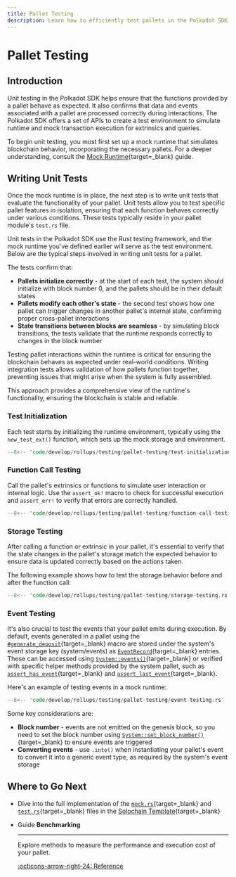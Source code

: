 ```yaml
---
title: Pallet Testing
description: Learn how to efficiently test pallets in the Polkadot SDK, ensuring the reliability and security of your pallets operations.
---
```


# Pallet Testing

## Introduction

Unit testing in the Polkadot SDK helps ensure that the functions provided by a pallet behave as expected. It also confirms that data and events associated with a pallet are processed correctly during interactions. The Polkadot SDK offers a set of APIs to create a test environment to simulate runtime and mock transaction execution for extrinsics and queries.

To begin unit testing, you must first set up a mock runtime that simulates blockchain behavior, incorporating the necessary pallets. For a deeper understanding, consult the [Mock Runtime](/develop/rollups/testing/mock-runtime/){target=\_blank} guide.

## Writing Unit Tests

Once the mock runtime is in place, the next step is to write unit tests that evaluate the functionality of your pallet. Unit tests allow you to test specific pallet features in isolation, ensuring that each function behaves correctly under various conditions. These tests typically reside in your pallet module's `test.rs` file.

Unit tests in the Polkadot SDK use the Rust testing framework, and the mock runtime you've defined earlier will serve as the test environment. Below are the typical steps involved in writing unit tests for a pallet.

The tests confirm that:

- **Pallets initialize correctly** - at the start of each test, the system should initialize with block number 0, and the pallets should be in their default states
- **Pallets modify each other's state** - the second test shows how one pallet can trigger changes in another pallet's internal state, confirming proper cross-pallet interactions
- **State transitions between blocks are seamless** - by simulating block transitions, the tests validate that the runtime responds correctly to changes in the block number

Testing pallet interactions within the runtime is critical for ensuring the blockchain behaves as expected under real-world conditions. Writing integration tests allows validation of how pallets function together, preventing issues that might arise when the system is fully assembled.

This approach provides a comprehensive view of the runtime's functionality, ensuring the blockchain is stable and reliable.

### Test Initialization

Each test starts by initializing the runtime environment, typically using the `new_test_ext()` function, which sets up the mock storage and environment.

```rust
--8<-- 'code/develop/rollups/testing/pallet-testing/test-initialization.rs'
```

### Function Call Testing

Call the pallet's extrinsics or functions to simulate user interaction or internal logic. Use the `assert_ok!` macro to check for successful execution and `assert_err!` to verify that errors are correctly handled.

```rust
--8<-- 'code/develop/rollups/testing/pallet-testing/function-call-testing.rs'
```

### Storage Testing

After calling a function or extrinsic in your pallet, it's essential to verify that the state changes in the pallet's storage match the expected behavior to ensure data is updated correctly based on the actions taken.

The following example shows how to test the storage behavior before and after the function call:

```rust
--8<-- 'code/develop/rollups/testing/pallet-testing/storage-testing.rs'
```

### Event Testing

It's also crucial to test the events that your pallet emits during execution. By default, events generated in a pallet using the [`#generate_deposit`](https://paritytech.github.io/polkadot-sdk/master/frame_support/pallet_macros/attr.generate_deposit.html){target=\_blank} macro are stored under the system's event storage key (system/events) as [`EventRecord`](https://paritytech.github.io/polkadot-sdk/master/frame_system/struct.EventRecord.html){target=\_blank} entries. These can be accessed using [`System::events()`](https://paritytech.github.io/polkadot-sdk/master/frame_system/pallet/struct.Pallet.html#method.events){target=\_blank} or verified with specific helper methods provided by the system pallet, such as [`assert_has_event`](https://paritytech.github.io/polkadot-sdk/master/frame_system/pallet/struct.Pallet.html#method.assert_has_event){target=\_blank} and [`assert_last_event`](https://paritytech.github.io/polkadot-sdk/master/frame_system/pallet/struct.Pallet.html#method.assert_last_event){target=\_blank}.

Here's an example of testing events in a mock runtime:

```rust
--8<-- 'code/develop/rollups/testing/pallet-testing/event-testing.rs'
```

Some key considerations are:

- **Block number** - events are not emitted on the genesis block, so you need to set the block number using [`System::set_block_number()`](https://paritytech.github.io/polkadot-sdk/master/frame_system/pallet/struct.Pallet.html#method.set_block_number){target=\_blank} to ensure events are triggered
- **Converting events** - use `.into()` when instantiating your pallet's event to convert it into a generic event type, as required by the system's event storage

## Where to Go Next

- Dive into the full implementation of the [`mock.rs`](https://github.com/paritytech/polkadot-sdk/blob/master/templates/solochain/pallets/template/src/mock.rs){target=\_blank} and [`test.rs`](https://github.com/paritytech/polkadot-sdk/blob/master/templates/solochain/pallets/template/src/tests.rs){target=\_blank} files in the [Solochain Template](https://github.com/paritytech/polkadot-sdk/tree/master/templates/solochain){target=_blank}

<div class="grid cards" markdown>

-   <span class="badge guide">Guide</span> __Benchmarking__

    ---

    Explore methods to measure the performance and execution cost of your pallet.

    [:octicons-arrow-right-24: Reference](/develop/rollups/testing/benchmarking)

</div>